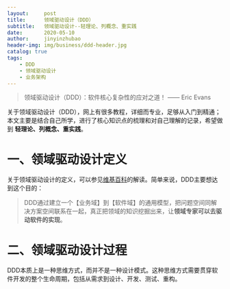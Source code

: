 ```yaml
---
layout:     post
title:      领域驱动设计（DDD）
subtitle:   领域驱动设计--轻理论、列概念、重实践
date:       2020-05-10
author:     jinyinzhubao
header-img: img/business/ddd-header.jpg
catalog: true
tags:
    - DDD
    - 领域驱动设计
    - 业务架构
---
```



> 领域驱动设计（DDD）：软件核心复杂性的应对之道！ —— Eric Evans



关于领域驱动设计（DDD），网上有很多教程，详细而专业，足够从入门到精通；本文主要是结合自己所学，进行了核心知识点的梳理和对自己理解的记录，希望做到 **轻理论、列概念、重实践**。  


# 一、领域驱动设计定义
关于领域驱动设计的定义，可以参见[维基百科](https://en.wikipedia.org/wiki/Domain-driven_design)的解读。简单来说，DDD主要想达到这个目的： 
> DDD通过建立一个【业务域】到【软件域】的通用模型，把问题空间同解决方案空间联系在一起，真正把领域的知识挖掘出来，让**领域专家可以去驱动软件的实现**。  

# 二、领域驱动设计过程
DDD本质上是一种思维方式，而并不是一种设计模式。这种思维方式需要贯穿软件开发的整个生命周期，包括从需求到设计、开发、测试、重构。

